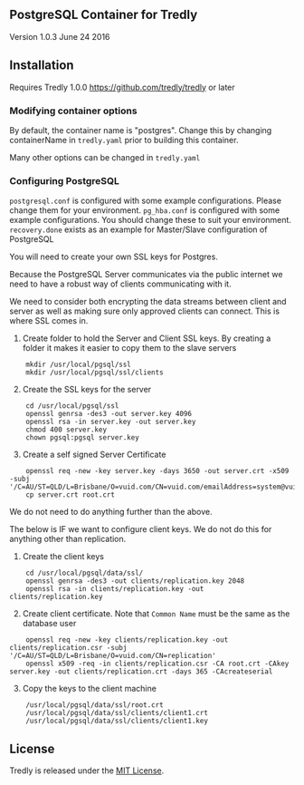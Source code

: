## PostgreSQL Container for Tredly

Version 1.0.3 June 24 2016

## Installation

Requires Tredly 1.0.0 <https://github.com/tredly/tredly> or later

### Modifying container options

By default, the container name is "postgres". Change this by changing containerName in `tredly.yaml` prior to building this container.

Many other options can be changed in `tredly.yaml`


### Configuring PostgreSQL

`postgresql.conf` is configured with some example configurations. Please change them for your environment.
`pg_hba.conf` is configured with some example configurations. You should change these to suit your environment.
`recovery.done` exists as an example for Master/Slave configuration of PostgreSQL

You will need to create your own SSL keys for Postgres.

Because the PostgreSQL Server communicates via the public internet we need to have a robust way of clients communicating with it.

We need to consider both encrypting the data streams between client and server as well as making sure only approved clients can connect. This is where SSL comes in.

1. Create folder to hold the Server and Client SSL keys. By creating a folder it makes it easier to copy them to the slave servers

```
    mkdir /usr/local/pgsql/ssl
    mkdir /usr/local/pgsql/ssl/clients
```

2. Create the SSL keys for the server

```
    cd /usr/local/pgsql/ssl
    openssl genrsa -des3 -out server.key 4096
    openssl rsa -in server.key -out server.key
    chmod 400 server.key
    chown pgsql:pgsql server.key
```

3. Create a self signed Server Certificate

```
    openssl req -new -key server.key -days 3650 -out server.crt -x509 -subj '/C=AU/ST=QLD/L=Brisbane/O=vuid.com/CN=vuid.com/emailAddress=system@vuid.com'
    cp server.crt root.crt
```

We do not need to do anything further than the above.

The below is IF we want to configure client keys. We do not do this for anything other than replication.

1. Create the client keys

```
    cd /usr/local/pgsql/data/ssl/
    openssl genrsa -des3 -out clients/replication.key 2048
    openssl rsa -in clients/replication.key -out clients/replication.key
```

2. Create client certificate. Note that `Common Name` must be the same as the database user

```
    openssl req -new -key clients/replication.key -out clients/replication.csr -subj '/C=AU/ST=QLD/L=Brisbane/O=vuid.com/CN=replication'
    openssl x509 -req -in clients/replication.csr -CA root.crt -CAkey server.key -out clients/replication.crt -days 365 -CAcreateserial
```

3. Copy the keys to the client machine

```
    /usr/local/pgsql/data/ssl/root.crt
    /usr/local/pgsql/data/ssl/clients/client1.crt
    /usr/local/pgsql/data/ssl/clients/client1.key
```

## License

Tredly is released under the [MIT License](http://www.opensource.org/licenses/MIT).

